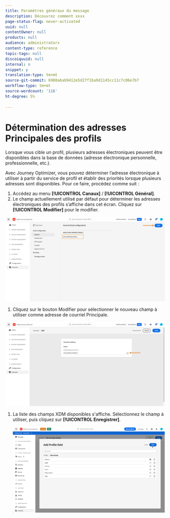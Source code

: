 ```yaml
---
title: Paramètres généraux du message
description: Découvrez comment xxxx
page-status-flag: never-activated
uuid: null
contentOwner: null
products: null
audience: administrators
content-type: reference
topic-tags: null
discoiquuid: null
internal: n
snippet: y
translation-type: tm+mt
source-git-commit: 6988a6ab9412e5d27f1ba9d1145cc11c7c06e7b7
workflow-type: tm+mt
source-wordcount: '116'
ht-degree: 5%

---
```



# Détermination des adresses Principales des profils

Lorsque vous cible un profil, plusieurs adresses électroniques peuvent être disponibles dans la base de données (adresse électronique personnelle, professionnelle, etc.).

Avec Journey Optimizer, vous pouvez déterminer l’adresse électronique à utiliser à partir du service de profil et établir des priorités lorsque plusieurs adresses sont disponibles. Pour ce faire, procédez comme suit :

1. Accédez au menu **[!UICONTROL Canaux]** / **[!UICONTROL Général]**.
1. Le champ actuellement utilisé par défaut pour déterminer les adresses électroniques des profils s’affiche dans cet écran. Cliquez sur **[!UICONTROL Modifier]** pour le modifier.

![](../assets/primary-address.png)

1. Cliquez sur le bouton Modifier pour sélectionner le nouveau champ à utiliser comme adresse de courriel Principale.

![](../assets/primary-address-edit.png)

1. La liste des champs XDM disponibles s&#39;affiche. Sélectionnez le champ à utiliser, puis cliquez sur **[!UICONTROL Enregistrer]**.

   ![](../assets/primary-address-field.png)

<!--1. You can also select an additional field to use as secondary email address. This allows you to determine which field to use if the primary field is empty for a profile.-->
